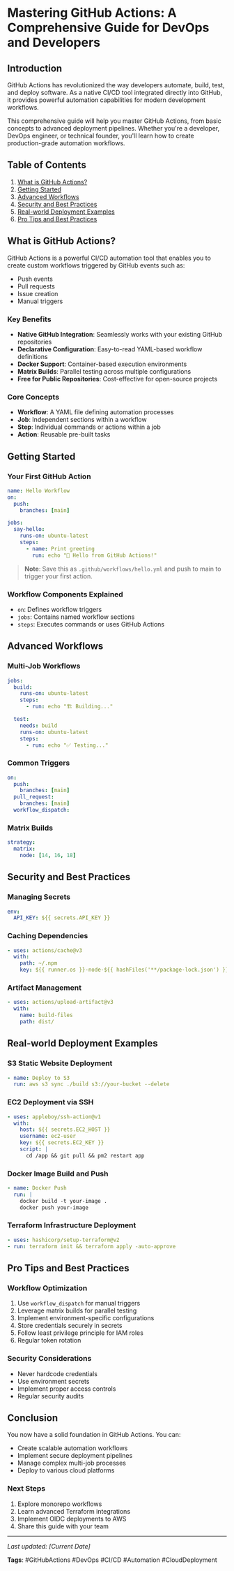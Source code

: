 # Mastering GitHub Actions: A Comprehensive Guide for DevOps and Developers

## Introduction
GitHub Actions has revolutionized the way developers automate, build, test, and deploy software. As a native CI/CD tool integrated directly into GitHub, it provides powerful automation capabilities for modern development workflows.

This comprehensive guide will help you master GitHub Actions, from basic concepts to advanced deployment pipelines. Whether you're a developer, DevOps engineer, or technical founder, you'll learn how to create production-grade automation workflows.

## Table of Contents
1. [What is GitHub Actions?](#what-is-github-actions)
2. [Getting Started](#getting-started)
3. [Advanced Workflows](#advanced-workflows)
4. [Security and Best Practices](#security-and-best-practices)
5. [Real-world Deployment Examples](#real-world-deployment-examples)
6. [Pro Tips and Best Practices](#pro-tips-and-best-practices)

## What is GitHub Actions?

GitHub Actions is a powerful CI/CD automation tool that enables you to create custom workflows triggered by GitHub events such as:
- Push events
- Pull requests
- Issue creation
- Manual triggers

### Key Benefits
- **Native GitHub Integration**: Seamlessly works with your existing GitHub repositories
- **Declarative Configuration**: Easy-to-read YAML-based workflow definitions
- **Docker Support**: Container-based execution environments
- **Matrix Builds**: Parallel testing across multiple configurations
- **Free for Public Repositories**: Cost-effective for open-source projects

### Core Concepts
- **Workflow**: A YAML file defining automation processes
- **Job**: Independent sections within a workflow
- **Step**: Individual commands or actions within a job
- **Action**: Reusable pre-built tasks

## Getting Started

### Your First GitHub Action

```yaml
name: Hello Workflow
on:
  push:
    branches: [main]

jobs:
  say-hello:
    runs-on: ubuntu-latest
    steps:
      - name: Print greeting
        run: echo "👋 Hello from GitHub Actions!"
```

> **Note**: Save this as `.github/workflows/hello.yml` and push to main to trigger your first action.

### Workflow Components Explained
- `on`: Defines workflow triggers
- `jobs`: Contains named workflow sections
- `steps`: Executes commands or uses GitHub Actions

## Advanced Workflows

### Multi-Job Workflows

```yaml
jobs:
  build:
    runs-on: ubuntu-latest
    steps:
      - run: echo "🏗 Building..."

  test:
    needs: build
    runs-on: ubuntu-latest
    steps:
      - run: echo "✅ Testing..."
```

### Common Triggers
```yaml
on:
  push:
    branches: [main]
  pull_request:
    branches: [main]
  workflow_dispatch:
```

### Matrix Builds
```yaml
strategy:
  matrix:
    node: [14, 16, 18]
```

## Security and Best Practices

### Managing Secrets
```yaml
env:
  API_KEY: ${{ secrets.API_KEY }}
```

### Caching Dependencies
```yaml
- uses: actions/cache@v3
  with:
    path: ~/.npm
    key: ${{ runner.os }}-node-${{ hashFiles('**/package-lock.json') }}
```

### Artifact Management
```yaml
- uses: actions/upload-artifact@v3
  with:
    name: build-files
    path: dist/
```

## Real-world Deployment Examples

### S3 Static Website Deployment
```yaml
- name: Deploy to S3
  run: aws s3 sync ./build s3://your-bucket --delete
```

### EC2 Deployment via SSH
```yaml
- uses: appleboy/ssh-action@v1
  with:
    host: ${{ secrets.EC2_HOST }}
    username: ec2-user
    key: ${{ secrets.EC2_KEY }}
    script: |
      cd /app && git pull && pm2 restart app
```

### Docker Image Build and Push
```yaml
- name: Docker Push
  run: |
    docker build -t your-image .
    docker push your-image
```

### Terraform Infrastructure Deployment
```yaml
- uses: hashicorp/setup-terraform@v2
- run: terraform init && terraform apply -auto-approve
```

## Pro Tips and Best Practices

### Workflow Optimization
1. Use `workflow_dispatch` for manual triggers
2. Leverage matrix builds for parallel testing
3. Implement environment-specific configurations
4. Store credentials securely in secrets
5. Follow least privilege principle for IAM roles
6. Regular token rotation

### Security Considerations
- Never hardcode credentials
- Use environment secrets
- Implement proper access controls
- Regular security audits

## Conclusion

You now have a solid foundation in GitHub Actions. You can:
- Create scalable automation workflows
- Implement secure deployment pipelines
- Manage complex multi-job processes
- Deploy to various cloud platforms

### Next Steps
1. Explore monorepo workflows
2. Learn advanced Terraform integrations
3. Implement OIDC deployments to AWS
4. Share this guide with your team

---

*Last updated: [Current Date]*

**Tags**: #GitHubActions #DevOps #CI/CD #Automation #CloudDeployment 